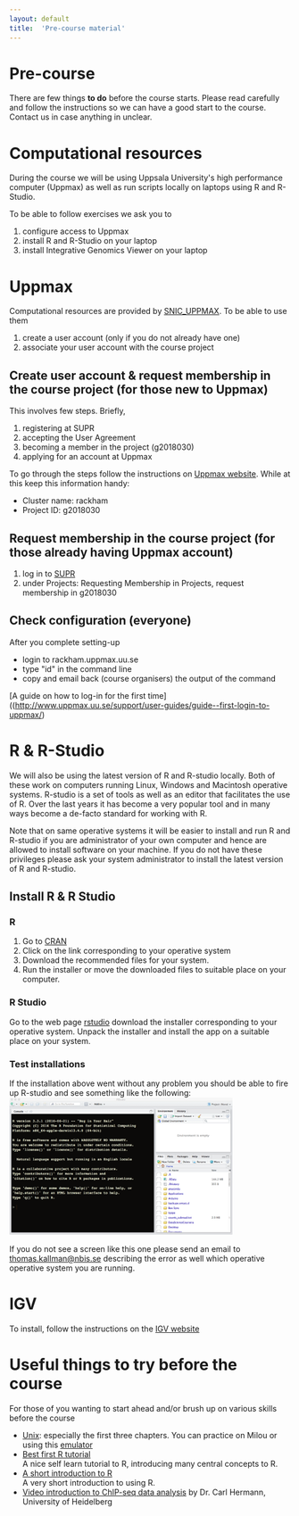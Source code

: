 ```yaml
---
layout: default
title:  'Pre-course material'
---
```


# Pre-course
There are few things **to do** before the course starts. Please read carefully and follow the instructions so we can have a good start to the course. Contact us in case anything in unclear.

# Computational resources

During the course we will be using Uppsala University's high performance computer (Uppmax) as well as run scripts locally on laptops using R and R-Studio.

To be able to follow exercises we ask you to
1. configure access to Uppmax
2. install R and R-Studio on your laptop
3. install Integrative Genomics Viewer on your laptop

# Uppmax
Computational resources are provided by [SNIC_UPPMAX](https://www.uppmax.uu.se). To be able to use them
1. create a user account (only if you do not already have one)
2. associate your user account with the course project

## Create user account & request membership in the course project (for those new to Uppmax)
This involves few steps. Briefly,
1. registering at SUPR
2. accepting the User Agreement
3. becoming a member in the project (g2018030)
4. applying for an account at Uppmax

To go through the steps follow the instructions on [Uppmax website](http://www.uppmax.uu.se/support/getting-started/applying-for-a-user-account/). While at this keep this information handy:
- Cluster name: rackham
- Project ID: g2018030

## Request membership in the course project (for those already having Uppmax account)
1. log in to [SUPR](https://supr.snic.se)
2. under Projects: Requesting Membership in Projects, request membership in g2018030

## Check configuration (everyone)
After you complete setting-up
- login to rackham.uppmax.uu.se
- type "id" in the command line
- copy and email back (course organisers) the output of the command

[A guide on how to log-in for the first time]((http://www.uppmax.uu.se/support/user-guides/guide--first-login-to-uppmax/)


# R & R-Studio

We will also be using the latest version of R and R-studio locally. Both
of these work on computers running Linux, Windows and Macintosh
operative systems. R-studio is a set of tools as well as an editor
that facilitates the use of R. Over the last years it has
become a very popular tool and in many ways become a de-facto standard
for working with R.

Note that on same operative systems it will be easier to install and
run R and R-studio if you are administrator of your own computer and
hence are allowed to install software on your machine. If you do not
have these privileges please ask your system administrator to install
the latest version of R and R-studio.

## Install R & R Studio

### R

1.  Go to [CRAN](https://cran.rstudio.com)
2.  Click on the link corresponding to your operative system
3.  Download the recommended files for your system.
4.  Run the installer or move the downloaded files to suitable place on
    your computer.

<!---    

### Details for Windows

Once you clicked on the "Download R for Windows" you will come to a
new web page where you will have a set of options. Click on the first
link named "base". This will take you to the web page entitled "R-3.5.1
for Windows" where you can download the "R-3.5.1-win.exe"
that will can be run to install R on your computer.

### Details for Macintosh

Once you clicked on the "Download R for Macintosh" you will come to a
new web page where you will have a set of options. Unless you have an
old version of your operative system you should select the first link
named "R-3.5.1.pkg" that will download R to your computer. If you are
not sure what version you are running click the apple on the top left
of your screen and select "About this mac" (Om den här datorn). In
case you are running something older than 10.9, you should instead
pick the "R-3.2.1-snowleopard.pkg" to install. Note that this will not
give you the latest version of R, but it will be sufficient for most
sections of the course.

You can then double-click the downloaded package that will prompt you
with some questions for installation details. Stick with the default
settings and you should be fine.

### Details for Linux

Once you clicked on the "Download R for Linux" you will come to a
new web page where you can select the linux version you use. On most
distributions this will be via a software install system like yum or
apt-get. If you run this make sure that you update your information to
the installer first, otherwise you might end up installing at outdated
version of R. For some systems you might need to install not only
r-base, but also r-devel or you will lack important features of your R
installation.

-->

### R Studio

Go to the
web page [rstudio](https://www.rstudio.com/products/rstudio/download/)
download the installer corresponding to your operative system. Unpack
the installer and install the app on a suitable place on your system.

### Test installations

If the installation above went without any problem you should be able
to fire up R-studio and see something like the following:
<img src="files/R-studio.png" style="width:400px;" />

If you do not see a screen like this one please send an email to
thomas.kallman@nbis.se describing the error as well which operative operative
system you are running.

# IGV
To install, follow the instructions on the [IGV website](http://software.broadinstitute.org/software/igv/)


# Useful things to try before the course
For those of you wanting to start ahead and/or brush up on various skills before the course

- [Unix](http://www.ee.surrey.ac.uk/Teaching/Unix/): especially the first three chapters. You can practice on Milou or using this [emulator](http://uppnex.se/emu/)
- [Best first R tutorial](https://www.nceas.ucsb.edu/files/scicomp/Dloads/RProgramming/BestFirstRTutorial.pdf)  
  A nice self learn tutorial to R, introducing many central concepts to R.
- [A short introduction to R](https://cran.r-project.org/doc/contrib/Torfs+Brauer-Short-R-Intro.pdf)  
  A very short introduction to using R.
- [Video introduction to ChIP-seq data analysis](https://www.youtube.com/watch?v=zwuUveGgmS0) by Dr. Carl Hermann, University of Heidelberg

<!---
- [DiffBind tutorial](https://bioconductor.org/packages/release/bioc/vignettes/DiffBind/inst/doc/DiffBind.pdf): introduction to Bioconductor package for differential binding that will be used during the course
- [ChIPpeakAnno tutorial](http://bioconductor.org/packages/release/bioc/vignettes/ChIPpeakAnno/inst/doc/pipeline.html): introduction to Biocondcutor package for downstream ChIP-seq data analyses that will be used during the course


# Useful online resources

- [Bioinformatics StackExchange](https://bioinformatics.stackexchange.com)
  Online questions and answers resource in bioinformatics
- [http://www.biostars.org/](http://www.biostars.org/)  
  Online question and answer resource in bioinformatics
- [http://seqanswers.com/](http://seqanswers.com/)  
  Online forum focusing on analysis of NGS data
- [Stackoverflow](http://stackoverflow.com)  
  Online community for programmers.

  -->

